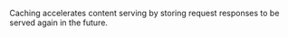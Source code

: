 
Caching accelerates content serving by storing request responses to be served again in the future.

